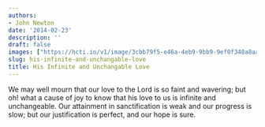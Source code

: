 ```yaml
---
authors:
- John Newton
date: '2014-02-23'
description: ''
draft: false
images: ["https://hcti.io/v1/image/3cbb79f5-e46a-4eb9-9bb9-9ef0f348a8aa.png"]
slug: his-infinite-and-unchangable-love
title: His Infinite and Unchangable Love
---
```


We may well mourn that our love to the Lord is so faint and wavering; but oh! what a cause of joy to know that his love to us is infinite and unchangeable. Our attainment in sanctification is weak and our progress is slow; but our justification is perfect, and our hope is sure.